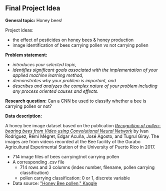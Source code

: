 ## Final Project Idea

**General topic:** Honey bees! 

Project ideas:

- the effect of pesticides on honey bees & honey production
- image identification of bees carrying pollen vs not carrying pollen

**Problem statement:**

- *introduces your selected topic,* 
- *identifies significant goals associated with the implementation of your applied machine learning method,*
- *demonstrates why your problem is important, and* 
- *describes and analyzes the complex nature of your problem including any process oriented causes and effects.*

**Research question:** Can a CNN be used to classify whether a bee is carrying pollen or not? 

**Data description:**

A honey bee image dataset based on the publication [*Recognition of pollen-bearing bees from Video using Convolutional Neural Network*](https://doi.org/10.1109/WACV.2018.00041) by Ivan Rodriguez, Rémi Mégret, Edgar Acuña, José Agosto, and Tugrul Giray. The images are from videos recorded at the Bee facility of the Gurabo Agricultural Experimental Station of the University of Puerto Rico in 2017.

- 714 image files of bees carrying/not carrying pollen
- A corresponding .csv file 
  - 714 rows and 3 columns (index number, filename, pollen carrying classification)
  - pollen carrying classification: 0 or 1, discrete variable
- Data source: ["Honey Bee pollen," Kaggle](https://www.kaggle.com/ivanfel/honey-bee-pollen)
